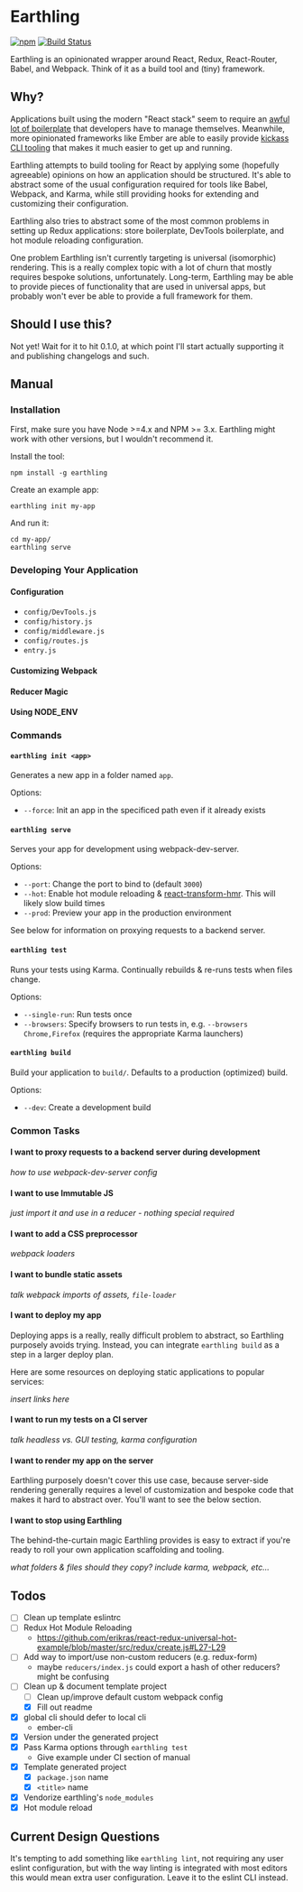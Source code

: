 # Earthling 

[![npm](https://img.shields.io/npm/v/earthling.svg)](https://www.npmjs.com/package/earthling)
[![Build Status](https://travis-ci.org/thomasboyt/earthling.svg?branch=master)](https://travis-ci.org/thomasboyt/earthling)

Earthling is an opinionated wrapper around React, Redux, React-Router, Babel, and Webpack. Think of it as a build tool and (tiny) framework.

## Why?

Applications built using the modern "React stack" seem to require an [awful lot of boilerplate](https://github.com/xgrommx/awesome-redux#boilerplate) that developers have to manage themselves. Meanwhile, more opinionated frameworks like Ember are able to easily provide [kickass CLI tooling](https://guides.emberjs.com/v2.2.0/getting-started/ember-cli/) that makes it much easier to get up and running.

Earthling attempts to build tooling for React by applying some (hopefully agreeable) opinions on how an application should be structured. It's able to abstract some of the usual configuration required for tools like Babel, Webpack, and Karma, while still providing hooks for extending and customizing their configuration.

Earthling also tries to abstract some of the most common problems in setting up Redux applications: store boilerplate, DevTools boilerplate, and hot module reloading configuration.

One problem Earthling isn't currently targeting is universal (isomorphic) rendering. This is a really complex topic with a lot of churn that mostly requires bespoke solutions, unfortunately. Long-term, Earthling may be able to provide pieces of functionality that are used in universal apps, but probably won't ever be able to provide a full framework for them.

## Should I use this?

Not yet! Wait for it to hit 0.1.0, at which point I'll start actually supporting it and publishing changelogs and such.

## Manual

### Installation

First, make sure you have Node >=4.x and NPM >= 3.x. Earthling might work with other versions, but I wouldn't recommend it.

Install the tool:

```
npm install -g earthling
```

Create an example app:

```
earthling init my-app
```

And run it:

```
cd my-app/
earthling serve
```

### Developing Your Application

#### Configuration

* `config/DevTools.js`
* `config/history.js`
* `config/middleware.js`
* `config/routes.js`
* `entry.js`

#### Customizing Webpack

#### Reducer Magic

#### Using NODE_ENV

### Commands

#### `earthling init <app>`

Generates a new app in a folder named `app`.

Options:

* `--force`: Init an app in the specificed path even if it already exists

#### `earthling serve`

Serves your app for development using webpack-dev-server.

Options:

* `--port`: Change the port to bind to (default `3000`)
* `--hot`: Enable hot module reloading & [react-transform-hmr](https://github.com/gaearon/react-transform-hmr). This will likely slow build times
* `--prod`: Preview your app in the production environment

See below for information on proxying requests to a backend server.

#### `earthling test`

Runs your tests using Karma. Continually rebuilds & re-runs tests when files change.

Options:

* `--single-run`: Run tests once
* `--browsers`: Specify browsers to run tests in, e.g. `--browsers Chrome,Firefox` (requires the appropriate Karma launchers)

#### `earthling build`

Build your application to `build/`. Defaults to a production (optimized) build.

Options:

* `--dev`: Create a development build

### Common Tasks

#### I want to proxy requests to a backend server during development

*how to use webpack-dev-server config*

#### I want to use Immutable JS

*just import it and use in a reducer - nothing special required*

#### I want to add a CSS preprocessor

*webpack loaders*

#### I want to bundle static assets

*talk webpack imports of assets, `file-loader`*

#### I want to deploy my app

Deploying apps is a really, really difficult problem to abstract, so Earthling purposely avoids trying. Instead, you can integrate `earthling build` as a step in a larger deploy plan.

Here are some resources on deploying static applications to popular services:

*insert links here*

#### I want to run my tests on a CI server

*talk headless vs. GUI testing, karma configuration*

#### I want to render my app on the server

Earthling purposely doesn't cover this use case, because server-side rendering generally requires a level of customization and bespoke code that makes it hard to abstract over. You'll want to see the below section.

#### I want to stop using Earthling

The behind-the-curtain magic Earthling provides is easy to extract if you're ready to roll your own application scaffolding and tooling.

*what folders & files should they copy? include karma, webpack, etc...*

## Todos

* [ ] Clean up template eslintrc
* [ ] Redux Hot Module Reloading
  * https://github.com/erikras/react-redux-universal-hot-example/blob/master/src/redux/create.js#L27-L29
* [ ] Add way to import/use non-custom reducers (e.g. redux-form)
  * maybe `reducers/index.js` could export a hash of other reducers? might be confusing
* [ ] Clean up & document template project
  * [ ] Clean up/improve default custom webpack config
  * [x] Fill out readme
* [x] global cli should defer to local cli
  * ember-cli
* [x] Version under the generated project
* [x] Pass Karma options through `earthling test`
  * Give example under CI section of manual
* [x] Template generated project
  * [x] `package.json` name
  * [x] `<title>` name
* [x] Vendorize earthling's `node_modules`
* [x] Hot module reload

## Current Design Questions

It's tempting to add something like `earthling lint`, not requiring any user eslint configuration, but with the way linting is integrated with most editors this would mean extra user configuration. Leave it to the eslint CLI instead.
